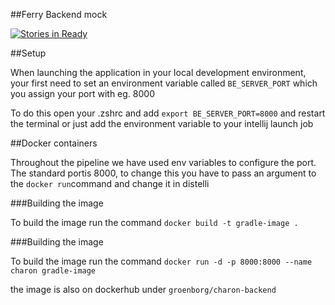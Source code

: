 ##Ferry Backend mock

[![Stories in Ready](https://badge.waffle.io/groenborg/CharonBack.svg?label=ready&title=Ready)](http://waffle.io/groenborg/CharonBack)


##Setup

When launching the application in your local development environment, your first need to set an
environment variable called `BE_SERVER_PORT` which you assign your port with eg. 8000

To do this open your .zshrc and add `export BE_SERVER_PORT=8000` and restart the terminal
or just add the environment variable to your intellij launch job 



##Docker containers

Throughout the pipeline we have used env variables to configure the port. The standard portis 8000, 
to change this you have to pass an argument to the `docker run`command and change it in distelli



###Building the image

To build the image run the command `docker build -t gradle-image .` 


###Building the image 

To build the image run the command `docker run -d -p 8000:8000 --name charon gradle-image`

the image is also on dockerhub under `groenborg/charon-backend`